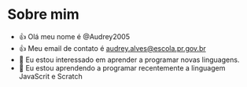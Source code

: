 # Sobre mim

- 👍 Olá meu nome é @Audrey2005
- 👍 Meu email de contato é audrey.alves@escola.pr.gov.br
- 🌱 Eu estou interessado em aprender a programar novas linguagens.
- 💞️ Eu estou aprendendo a programar recentemente a linguagem JavaScrit e Scratch
